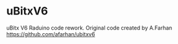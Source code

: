 # uBitxV6
uBitx V6 Raduino code rework.
Original code created by A.Farhan https://github.com/afarhan/ubitxv6

